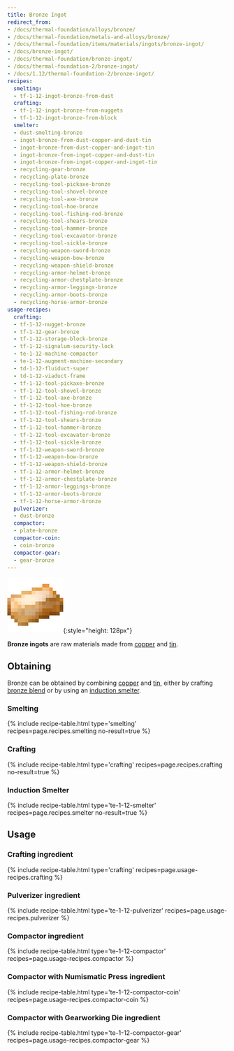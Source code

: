 ```yaml
---
title: Bronze Ingot
redirect_from:
- /docs/thermal-foundation/alloys/bronze/
- /docs/thermal-foundation/metals-and-alloys/bronze/
- /docs/thermal-foundation/items/materials/ingots/bronze-ingot/
- /docs/bronze-ingot/
- /docs/thermal-foundation/bronze-ingot/
- /docs/thermal-foundation-2/bronze-ingot/
- /docs/1.12/thermal-foundation-2/bronze-ingot/
recipes:
  smelting:
  - tf-1-12-ingot-bronze-from-dust
  crafting:
  - tf-1-12-ingot-bronze-from-nuggets
  - tf-1-12-ingot-bronze-from-block
  smelter:
  - dust-smelting-bronze
  - ingot-bronze-from-dust-copper-and-dust-tin
  - ingot-bronze-from-dust-copper-and-ingot-tin
  - ingot-bronze-from-ingot-copper-and-dust-tin
  - ingot-bronze-from-ingot-copper-and-ingot-tin
  - recycling-gear-bronze
  - recycling-plate-bronze
  - recycling-tool-pickaxe-bronze
  - recycling-tool-shovel-bronze
  - recycling-tool-axe-bronze
  - recycling-tool-hoe-bronze
  - recycling-tool-fishing-rod-bronze
  - recycling-tool-shears-bronze
  - recycling-tool-hammer-bronze
  - recycling-tool-excavator-bronze
  - recycling-tool-sickle-bronze
  - recycling-weapon-sword-bronze
  - recycling-weapon-bow-bronze
  - recycling-weapon-shield-bronze
  - recycling-armor-helmet-bronze
  - recycling-armor-chestplate-bronze
  - recycling-armor-leggings-bronze
  - recycling-armor-boots-bronze
  - recycling-horse-armor-bronze
usage-recipes:
  crafting:
  - tf-1-12-nugget-bronze
  - tf-1-12-gear-bronze
  - tf-1-12-storage-block-bronze
  - tf-1-12-signalum-security-lock
  - te-1-12-machine-compactor
  - te-1-12-augment-machine-secondary
  - td-1-12-fluiduct-super
  - td-1-12-viaduct-frame
  - tf-1-12-tool-pickaxe-bronze
  - tf-1-12-tool-shovel-bronze
  - tf-1-12-tool-axe-bronze
  - tf-1-12-tool-hoe-bronze
  - tf-1-12-tool-fishing-rod-bronze
  - tf-1-12-tool-shears-bronze
  - tf-1-12-tool-hammer-bronze
  - tf-1-12-tool-excavator-bronze
  - tf-1-12-tool-sickle-bronze
  - tf-1-12-weapon-sword-bronze
  - tf-1-12-weapon-bow-bronze
  - tf-1-12-weapon-shield-bronze
  - tf-1-12-armor-helmet-bronze
  - tf-1-12-armor-chestplate-bronze
  - tf-1-12-armor-leggings-bronze
  - tf-1-12-armor-boots-bronze
  - tf-1-12-horse-armor-bronze
  pulverizer:
  - dust-bronze
  compactor:
  - plate-bronze
  compactor-coin:
  - coin-bronze
  compactor-gear:
  - gear-bronze
---
```


![Bronze ingot](/assets/images/thermal-foundation-2/ingot-bronze.png){:style="height: 128px"}


**Bronze ingots** are raw materials made from [copper](/docs/1.12/thermal-foundation/copper-ingot/) and
[tin](/docs/1.12/thermal-foundation/tin-ingot/).


Obtaining
---------

Bronze can be obtained by combining [copper](/docs/1.12/thermal-foundation/copper-ingot/) and
[tin](/docs/1.12/thermal-foundation/tin-ingot/), either by crafting [bronze blend](/docs/1.12/thermal-foundation/bronze-blend/)
or by using an [induction smelter](/docs/1.12/thermal-expansion/induction-smelter/).

### Smelting
{% include recipe-table.html type='smelting' recipes=page.recipes.smelting no-result=true %}

### Crafting
{% include recipe-table.html type='crafting' recipes=page.recipes.crafting no-result=true %}

### Induction Smelter
{% include recipe-table.html type='te-1-12-smelter' recipes=page.recipes.smelter no-result=true %}


Usage
-----

### Crafting ingredient
{% include recipe-table.html type='crafting' recipes=page.usage-recipes.crafting %}

### Pulverizer ingredient
{% include recipe-table.html type='te-1-12-pulverizer' recipes=page.usage-recipes.pulverizer %}

### Compactor ingredient
{% include recipe-table.html type='te-1-12-compactor' recipes=page.usage-recipes.compactor %}

### Compactor with Numismatic Press ingredient
{% include recipe-table.html type='te-1-12-compactor-coin' recipes=page.usage-recipes.compactor-coin %}

### Compactor with Gearworking Die ingredient
{% include recipe-table.html type='te-1-12-compactor-gear' recipes=page.usage-recipes.compactor-gear %}
